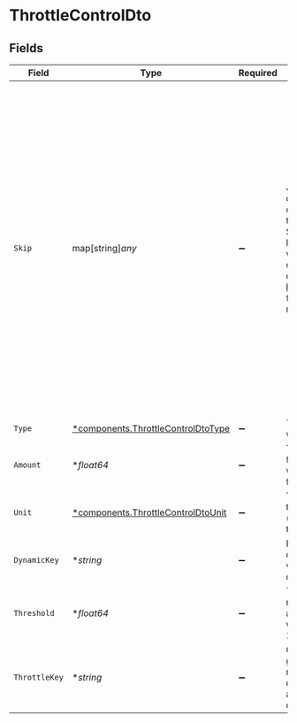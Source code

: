 # ThrottleControlDto


## Fields

| Field                                                                                                                                                                                                        | Type                                                                                                                                                                                                         | Required                                                                                                                                                                                                     | Description                                                                                                                                                                                                  | Example                                                                                                                                                                                                      |
| ------------------------------------------------------------------------------------------------------------------------------------------------------------------------------------------------------------ | ------------------------------------------------------------------------------------------------------------------------------------------------------------------------------------------------------------ | ------------------------------------------------------------------------------------------------------------------------------------------------------------------------------------------------------------ | ------------------------------------------------------------------------------------------------------------------------------------------------------------------------------------------------------------ | ------------------------------------------------------------------------------------------------------------------------------------------------------------------------------------------------------------ |
| `Skip`                                                                                                                                                                                                       | map[string]*any*                                                                                                                                                                                             | :heavy_minus_sign:                                                                                                                                                                                           | JSONLogic filter conditions for conditionally skipping the step execution. Supports complex logical operations with AND, OR, and comparison operators. See https://jsonlogic.com/ for full typing reference. | {<br/>"and": [<br/>{<br/>"==": [<br/>{<br/>"var": "payload.tier"<br/>},<br/>"pro"<br/>]<br/>},<br/>{<br/>"==": [<br/>{<br/>"var": "subscriber.data.role"<br/>},<br/>"admin"<br/>]<br/>},<br/>{<br/>"\u003e": [<br/>{<br/>"var": "payload.amount"<br/>},<br/>"4"<br/>]<br/>}<br/>]<br/>} |
| `Type`                                                                                                                                                                                                       | [*components.ThrottleControlDtoType](../../models/components/throttlecontroldtotype.md)                                                                                                                      | :heavy_minus_sign:                                                                                                                                                                                           | The type of throttle window.                                                                                                                                                                                 |                                                                                                                                                                                                              |
| `Amount`                                                                                                                                                                                                     | **float64*                                                                                                                                                                                                   | :heavy_minus_sign:                                                                                                                                                                                           | The amount of time for the throttle window (required for fixed type).                                                                                                                                        |                                                                                                                                                                                                              |
| `Unit`                                                                                                                                                                                                       | [*components.ThrottleControlDtoUnit](../../models/components/throttlecontroldtounit.md)                                                                                                                      | :heavy_minus_sign:                                                                                                                                                                                           | The unit of time for the throttle window (required for fixed type).                                                                                                                                          |                                                                                                                                                                                                              |
| `DynamicKey`                                                                                                                                                                                                 | **string*                                                                                                                                                                                                    | :heavy_minus_sign:                                                                                                                                                                                           | Key path to retrieve dynamic window value (required for dynamic type).                                                                                                                                       | payload.timestamp                                                                                                                                                                                            |
| `Threshold`                                                                                                                                                                                                  | **float64*                                                                                                                                                                                                   | :heavy_minus_sign:                                                                                                                                                                                           | The maximum number of executions allowed within the window. Defaults to 1.                                                                                                                                   |                                                                                                                                                                                                              |
| `ThrottleKey`                                                                                                                                                                                                | **string*                                                                                                                                                                                                    | :heavy_minus_sign:                                                                                                                                                                                           | Optional key for grouping throttle rules. If not provided, defaults to workflow and subscriber combination.                                                                                                  |                                                                                                                                                                                                              |